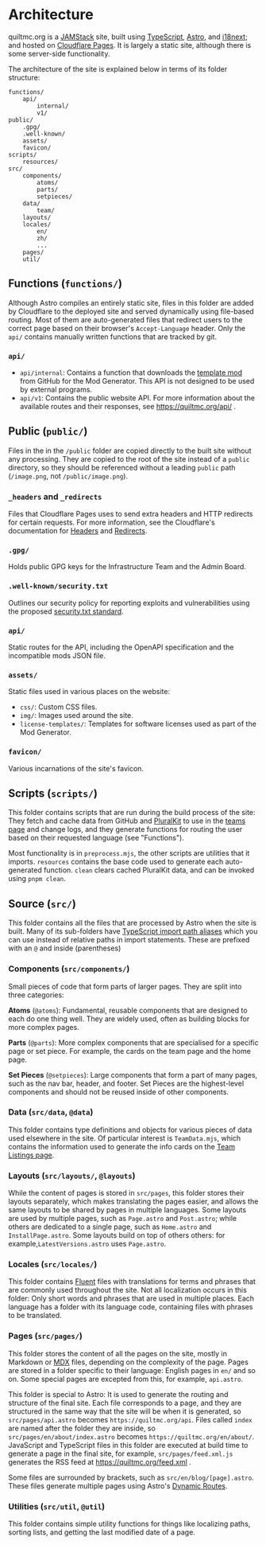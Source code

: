 # Architecture
quiltmc.org is a [JAMStack](https://jamstack.org/) site, built using [TypeScript](https://typescriptlang.org), [Astro](https://astro.build), and [i18next](https://i18next.com); and hosted on [Cloudflare Pages](https://developers.cloudflare.com/pages/). It is largely a static site, although there is some server-side functionality.

The architecture of the site is explained below in terms of its folder structure:
```
functions/
	api/
		internal/
		v1/
public/
	.gpg/
	.well-known/
	assets/
	favicon/
scripts/
	resources/
src/
	components/
		atoms/
		parts/
		setpieces/
	data/
		team/
	layouts/
	locales/
		en/
		zh/
		...
	pages/
	util/
```

## Functions (`functions/`)
Although Astro compiles an entirely static site, files in this folder are added by Cloudflare to the deployed site and served dynamically using file-based routing. Most of them are auto-generated files that redirect users to the correct page based on their browser's `Accept-Language` header. Only the `api/` contains manually written functions that are tracked by git.

### `api/`
- `api/internal`: Contains a function that downloads the [template mod](https://github.com/quiltmc/quilt-template-mod) from GitHub for the Mod Generator. This API is not designed to be used by external programs.
- `api/v1`: Contains the public website API. For more information about the available routes and their responses, see https://quiltmc.org/api/ .

## Public (`public/`)
Files in the in the `/public` folder are copied directly to the built site without any processing. They are copied to the root of the site instead of a `public` directory, so they should be referenced without a leading `public` path (`/image.png`, not `/public/image.png`).

### `_headers` and `_redirects`
Files that Cloudflare Pages uses to send extra headers and HTTP redirects for certain requests. For more information, see the Cloudflare's documentation for [Headers](https://developers.cloudflare.com/pages/configuration/headers/) and [Redirects](https://developers.cloudflare.com/pages/configuration/redirects/).

### `.gpg/`
Holds public GPG keys for the Infrastructure Team and the Admin Board.

###  `.well-known/security.txt`
Outlines our security policy for reporting exploits and vulnerabilities using the proposed [security.txt standard](https://securitytxt.org).

### `api/`
Static routes for the API, including the OpenAPI specification and the incompatible mods JSON file.

### `assets/`
Static files used in various places on the website:
- `css/`: Custom CSS files.
- `img/`: Images used around the site.
- `license-templates/`: Templates for software licenses used as part of the Mod Generator.

### `favicon/`
Various incarnations of the site's favicon.

## Scripts (`scripts/`)
This folder contains scripts that are run during the build process of the site: They fetch and cache data from GitHub and [PluralKit](https://pluralkit.me) to use in the [teams page](https://quiltmc.org/about/teams) and change logs, and they generate functions for routing the user based on their requested language (see "Functions").

Most functionality is in `preprocess.mjs`, the other scripts are utilities that it imports. `resources` contains the base code used to generate each auto-generated function. `clean` clears cached PluralKit data, and can be invoked using `pnpm clean`.

## Source (`src/`)
This folder contains all the files that are processed by Astro when the site is built. Many of its sub-folders have [TypeScript import path aliases](https://www.typescriptlang.org/docs/handbook/modules/reference.html#paths) which you can use instead of relative paths in import statements. These are prefixed with an `@` and inside (parentheses)

### Components (`src/components/`)
Small pieces of code that form parts of larger pages. They are split into three categories:

**Atoms** (`@atoms`): Fundamental, reusable components that are designed to each do one thing well. They are widely used, often as building blocks for more complex pages.

**Parts** (`@parts`): More complex components that are specialised for a specific page or set piece. For example, the cards on the team page and the home page.

**Set Pieces** (`@setpieces`): Large components that form a part of many pages, such as the nav bar, header, and footer. Set Pieces are the highest-level components and should not be reused inside of other components.

### Data (`src/data`, `@data`)
This folder contains type definitions and objects for various pieces of data used elsewhere in the site. Of particular interest is `TeamData.mjs`, which contains the information used to generate the info cards on the [Team Listings page](https://quiltmc.org/about/teams).

### Layouts (`src/layouts/`, `@layouts`)
While the content of pages is stored in `src/pages`, this folder stores their layouts separately, which makes translating the pages easier, and allows the same layouts to be shared by pages in multiple languages. Some layouts are used by multiple pages, such as `Page.astro` and `Post.astro`; while others are dedicated to a single page, such as `Home.astro` and `InstallPage.astro`. Some layouts build on top of others others: for example,`LatestVersions.astro` uses `Page.astro`.

### Locales (`src/locales/`)
This folder contains [Fluent](https://projectfluent.org) files with translations for terms and phrases that are commonly used throughout the site. Not all localization occurs in this folder: Only short words and phrases that are used in multiple places. Each language has a folder with its language code, containing files with phrases to be translated.

### Pages (`src/pages/`)
This folder stores the content of all the pages on the site, mostly in Markdown or [MDX](https://mdxjs.com) files, depending on the complexity of the page. Pages are stored in a folder specific to their language: English pages in `en/` and so on. Some special pages are excepted from this, for example, `api.astro`.

This folder is special to Astro: It is used to generate the routing and structure of the final site. Each file corresponds to a page, and they are structured in the same way that the site will be when it is generated, so `src/pages/api.astro` becomes `https://quiltmc.org/api`. Files called `index` are named after the folder they are inside, so `src/pages/en/about/index.astro` becomes `https://quiltmc.org/en/about/`. JavaScript and TypeScript files in this folder are executed at build time to generate a page in the final site, for example, `src/pages/feed.xml.js` generates the RSS feed at https://quiltmc.org/feed.xml .

Some files are surrounded by brackets, such as `src/en/blog/[page].astro`. These files generate multiple pages using Astro's [Dynamic Routes](https://docs.astro.build/en/guides/routing/#dynamic-routes).

### Utilities (`src/util`, `@util`)
This folder contains simple utility functions for things like localizing paths, sorting lists, and getting the last modified date of a page.
